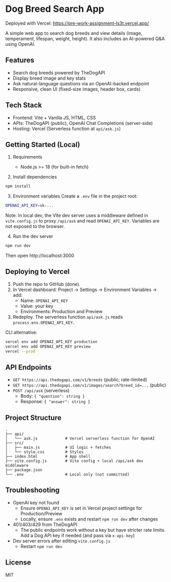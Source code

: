 # Dog Breed Search App

Deployed with Vercel: https://pre-work-assignment-ls3t.vercel.app/

A simple web app to search dog breeds and view details (image, temperament, lifespan, weight, height). It also includes an AI-powered Q&A using OpenAI.

## Features
- Search dog breeds powered by TheDogAPI
- Display breed image and key stats
- Ask natural-language questions via an OpenAI-backed endpoint
- Responsive, clean UI (fixed-size images, header box, cards)

## Tech Stack
- Frontend: Vite + Vanilla JS, HTML, CSS
- APIs: TheDogAPI (public), OpenAI Chat Completions (server-side)
- Hosting: Vercel (Serverless function at `api/ask.js`)

## Getting Started (Local)
1. Requirements
   - Node.js >= 18 (for built-in fetch)

2. Install dependencies
```bash
npm install
```

3. Environment variables
Create a `.env` file in the project root:
```bash
OPENAI_API_KEY=sk-...
```
Note: In local dev, the Vite dev server uses a middleware defined in `vite.config.js` to proxy `/api/ask` and read `OPENAI_API_KEY`. Variables are not exposed to the browser.

4. Run the dev server
```bash
npm run dev
```
Then open http://localhost:3000

## Deploying to Vercel
1. Push the repo to GitHub (done).
2. In Vercel dashboard: Project → Settings → Environment Variables → add:
   - Name: `OPENAI_API_KEY`
   - Value: your key
   - Environments: Production and Preview
3. Redeploy. The serverless function `api/ask.js` reads `process.env.OPENAI_API_KEY`.

CLI alternative:
```bash
vercel env add OPENAI_API_KEY production
vercel env add OPENAI_API_KEY preview
vercel --prod
```

## API Endpoints
- `GET https://api.thedogapi.com/v1/breeds` (public; rate-limited)
- `GET https://api.thedogapi.com/v1/images/search?breed_id=...` (public)
- `POST /api/ask` (serverless)
  - Body: `{ "question": string }`
  - Response: `{ "answer": string }`

## Project Structure
```
.
├── api/
│   └── ask.js            # Vercel serverless function for OpenAI
├── src/
│   ├── main.js           # UI logic + fetches
│   └── style.css         # Styles
├── index.html            # App shell
├── vite.config.js        # Vite config + local /api/ask dev middleware
├── package.json
└── .env                  # Local only (not committed)
```

## Troubleshooting
- OpenAI key not found
  - Ensure `OPENAI_API_KEY` is set in Vercel project settings for Production/Preview
  - Locally, ensure `.env` exists and restart `npm run dev` after changes
- 401/403/429 from TheDogAPI
  - The public endpoints work without a key but have stricter rate limits. Add a Dog API key if needed (and pass via `x-api-key`)
- Dev server errors after editing `vite.config.js`
  - Restart `npm run dev`

## License
MIT
